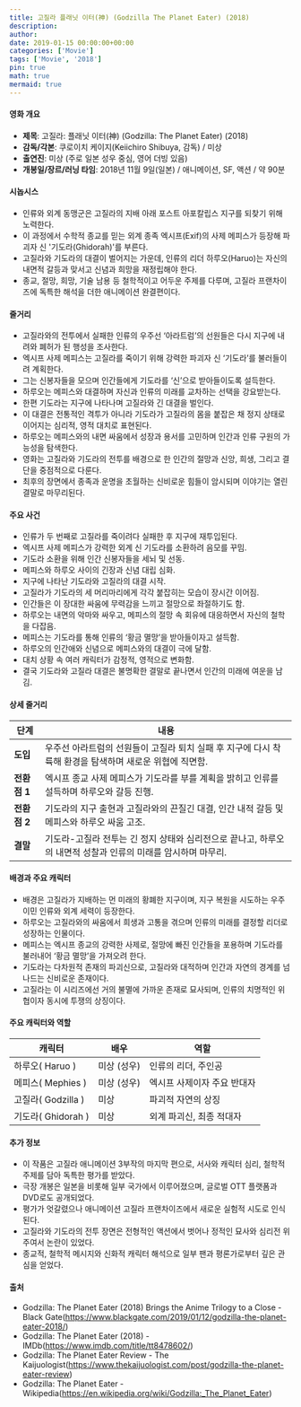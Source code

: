 ```yaml
---
title: 고질라 플래닛 이터(神) (Godzilla The Planet Eater) (2018)
description: 
author: 
date: 2019-01-15 00:00:00+00:00
categories: ['Movie']
tags: ['Movie', '2018']
pin: true
math: true
mermaid: true
---
```

#### 영화 개요

- **제목**: 고질라: 플래닛 이터(神) (Godzilla: The Planet Eater) (2018)  
- **감독/각본**: 쿠로이치 케이지(Keiichiro Shibuya, 감독) / 미상  
- **출연진**: 미상 (주로 일본 성우 중심, 영어 더빙 있음)  
- **개봉일/장르/러닝 타임**: 2018년 11월 9일(일본) / 애니메이션, SF, 액션 / 약 90분  

#### 시놉시스

- 인류와 외계 동맹군은 고질라의 지배 아래 포스트 아포칼립스 지구를 되찾기 위해 노력한다.  
- 이 과정에서 수학적 종교를 믿는 외계 종족 엑시프(Exif)의 사제 메피스가 등장해 파괴자 신 '기도라(Ghidorah)'를 부른다.  
- 고질라와 기도라의 대결이 벌어지는 가운데, 인류의 리더 하루오(Haruo)는 자신의 내면적 갈등과 맞서고 신념과 희망을 재정립해야 한다.  
- 종교, 절망, 희망, 기술 남용 등 철학적이고 어두운 주제를 다루며, 고질라 프랜차이즈에 독특한 해석을 더한 애니메이션 완결편이다.  

#### 줄거리

- 고질라와의 전투에서 실패한 인류의 우주선 ‘아라트럼’의 선원들은 다시 지구에 내려와 폐허가 된 행성을 조사한다.  
- 엑시프 사제 메피스는 고질라를 죽이기 위해 강력한 파괴자 신 ‘기도라’를 불러들이려 계획한다.  
- 그는 신봉자들을 모으며 인간들에게 기도라를 ‘신’으로 받아들이도록 설득한다.  
- 하루오는 메피스와 대결하며 자신과 인류의 미래를 교차하는 선택을 강요받는다.  
- 한편 기도라는 지구에 나타나며 고질라와 긴 대결을 벌인다.  
- 이 대결은 전통적인 격투가 아니라 기도라가 고질라의 몸을 붙잡은 채 정지 상태로 이어지는 심리적, 영적 대치로 표현된다.  
- 하루오는 메피스와의 내면 싸움에서 성장과 용서를 고민하며 인간과 인류 구원의 가능성을 탐색한다.  
- 영화는 고질라와 기도라의 전투를 배경으로 한 인간의 절망과 신앙, 희생, 그리고 결단을 중점적으로 다룬다.  
- 최후의 장면에서 종족과 운명을 초월하는 신비로운 힘들이 암시되며 이야기는 열린 결말로 마무리된다.  

#### 주요 사건

- 인류가 두 번째로 고질라를 죽이려다 실패한 후 지구에 재투입된다.  
- 엑시프 사제 메피스가 강력한 외계 신 기도라를 소환하려 음모를 꾸밈.  
- 기도라 소환을 위해 인간 신봉자들을 세뇌 및 선동.  
- 메피스와 하루오 사이의 긴장과 신념 대립 심화.  
- 지구에 나타난 기도라와 고질라의 대결 시작.  
- 고질라가 기도라의 세 머리마리에게 각각 붙잡히는 모습이 장시간 이어짐.  
- 인간들은 이 장대한 싸움에 무력감을 느끼고 절망으로 좌절하기도 함.  
- 하루오는 내면의 악마와 싸우고, 메피스의 절망 속 회유에 대응하면서 자신의 철학을 다잡음.  
- 메피스는 기도라를 통해 인류의 ‘황금 멸망’을 받아들이자고 설득함.  
- 하루오의 인간애와 신념으로 메피스와의 대결이 극에 달함.  
- 대치 상황 속 여러 캐릭터가 감정적, 영적으로 변화함.  
- 결국 기도라와 고질라 대결은 불명확한 결말로 끝나면서 인간의 미래에 여운을 남김.  

#### 상세 줄거리

| **단계** | **내용** |
|----------|----------|
| **도입** | 우주선 아라트럼의 선원들이 고질라 퇴치 실패 후 지구에 다시 착륙해 환경을 탐색하며 새로운 위협에 직면함. |
| **전환점 1** | 엑시프 종교 사제 메피스가 기도라를 부를 계획을 밝히고 인류를 설득하며 하루오와 갈등 진행. |
| **전환점 2** | 기도라의 지구 출현과 고질라와의 끈질긴 대결, 인간 내적 갈등 및 메피스와 하루오 싸움 고조. |
| **결말** | 기도라-고질라 전투는 긴 정지 상태와 심리전으로 끝나고, 하루오의 내면적 성찰과 인류의 미래를 암시하며 마무리. |

#### 배경과 주요 캐릭터

- 배경은 고질라가 지배하는 먼 미래의 황폐한 지구이며, 지구 복원을 시도하는 우주 이민 인류와 외계 세력이 등장한다.  
- 하루오는 고질라와의 싸움에서 희생과 고통을 겪으며 인류의 미래를 결정할 리더로 성장하는 인물이다.  
- 메피스는 엑시프 종교의 강력한 사제로, 절망에 빠진 인간들을 포용하며 기도라를 불러내어 ‘황금 멸망’을 가져오려 한다.  
- 기도라는 다차원적 존재의 파괴신으로, 고질라와 대적하며 인간과 자연의 경계를 넘나드는 신비로운 존재이다.  
- 고질라는 이 시리즈에선 거의 불멸에 가까운 존재로 묘사되며, 인류의 치명적인 위협이자 동시에 투쟁의 상징이다.  

#### 주요 캐릭터와 역할

| **캐릭터** | **배우** | **역할** |
|------------|--------------|----------|
| 하루오( Haruo ) | 미상 (성우) | 인류의 리더, 주인공 |
| 메피스( Mephies ) | 미상 (성우) | 엑시프 사제이자 주요 반대자 |
| 고질라( Godzilla ) | 미상 | 파괴적 자연의 상징 |
| 기도라( Ghidorah ) | 미상 | 외계 파괴신, 최종 적대자 |

#### 추가 정보

- 이 작품은 고질라 애니메이션 3부작의 마지막 편으로, 서사와 캐릭터 심리, 철학적 주제를 담아 독특한 평가를 받았다.  
- 극장 개봉은 일본을 비롯해 일부 국가에서 이루어졌으며, 글로벌 OTT 플랫폼과 DVD로도 공개되었다.  
- 평가가 엇갈렸으나 애니메이션 고질라 프랜차이즈에서 새로운 실험적 시도로 인식된다.  
- 고질라와 기도라의 전투 장면은 전형적인 액션에서 벗어나 정적인 묘사와 심리전 위주여서 논란이 있었다.  
- 종교적, 철학적 메시지와 신화적 캐릭터 해석으로 일부 팬과 평론가로부터 깊은 관심을 얻었다.  

#### 출처

- Godzilla: The Planet Eater (2018) Brings the Anime Trilogy to a Close - Black Gate(https://www.blackgate.com/2019/01/12/godzilla-the-planet-eater-2018/)  
- Godzilla: The Planet Eater (2018) - IMDb(https://www.imdb.com/title/tt8478602/)  
- Godzilla: The Planet Eater Review - The Kaijuologist(https://www.thekaijuologist.com/post/godzilla-the-planet-eater-review)  
- Godzilla: The Planet Eater - Wikipedia(https://en.wikipedia.org/wiki/Godzilla:_The_Planet_Eater)
